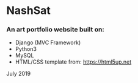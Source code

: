 # NashSat
### An art portfolio website built on:
* Django (MVC Framework)
* Python3
* MySQL
* HTML/CSS template from: https://html5up.net

July 2019
